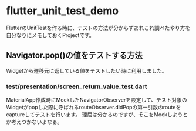 # flutter_unit_test_demo

FlutterのUnitTestを作る時に、テストの方法が分からずあれこれ調べたやり方を自分なりにメモしておくProjectです。

## Navigator.pop()の値をテストする方法

Widgetから遷移元に返している値をテストしたい時に利用しました。

### test/presentation/screen_return_value_test.dart
MaterialApp作成時にMockしたNavigatorObserverを設定して、テスト対象のWidgetがpopした際に呼ばれるrouteObserver.didPopの第一引数のrouteをcaptureしてテストを行います。
理屈は分かるのですが、そこをMockしようとか考えつかないよなぁ。